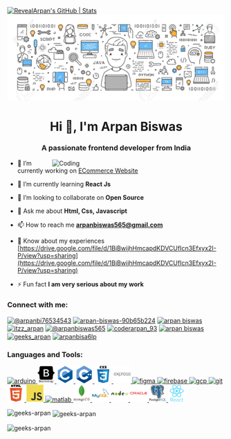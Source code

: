 [![RevealArpan's GitHub | Stats](https://stats.quine.sh/RevealArpan/github?theme=dark)](https://quine.sh?utm_source=widgets&utm_campaign=RevealArpan)
![logo](https://github.com/Geeks-Arpan/Geeks-Arpan/blob/main/102988806-vector-line-web-concept-for-programming-linear-web-banner-for-coding.jpg)
<h1 align="center">Hi 👋, I'm Arpan Biswas</h1>
<h3 align="center">A passionate frontend developer from India</h3>
<img align="right" alt="Coding" width="400" src="https://i.pinimg.com/564x/df/47/ee/df47ee3e5df1f4abcc0766585b493ba3.jpg">



- 🔭 I’m currently working on [ECommerce Website](https://github.com/Geeks-Arpan/E-Commerce_Website.github.io)

- 🌱 I’m currently learning **React Js**

- 👯 I’m looking to collaborate on **Open Source**

- 💬 Ask me about **Html, Css, Javascript**

- 📫 How to reach me **arpanbiswas565@gmail.com**

- 📄 Know about my experiences [https://drive.google.com/file/d/1BiBwijhHmcapdKDVCUfIcn3Efxyx2I-P/view?usp=sharing](https://drive.google.com/file/d/1BiBwijhHmcapdKDVCUfIcn3Efxyx2I-P/view?usp=sharing)

- ⚡ Fun fact **I am very serious about my work**

<h3 align="left">Connect with me:</h3>
<p align="left">
<a href="https://twitter.com/@arpanbi76534543" target="blank"><img align="center" src="https://raw.githubusercontent.com/rahuldkjain/github-profile-readme-generator/master/src/images/icons/Social/twitter.svg" alt="@arpanbi76534543" height="30" width="40" /></a>
<a href="https://linkedin.com/in/arpan-biswas-90b65b224" target="blank"><img align="center" src="https://raw.githubusercontent.com/rahuldkjain/github-profile-readme-generator/master/src/images/icons/Social/linked-in-alt.svg" alt="arpan-biswas-90b65b224" height="30" width="40" /></a>
<a href="https://fb.com/arpan biswas" target="blank"><img align="center" src="https://raw.githubusercontent.com/rahuldkjain/github-profile-readme-generator/master/src/images/icons/Social/facebook.svg" alt="arpan biswas" height="30" width="40" /></a>
<a href="https://instagram.com/itzz_arpan" target="blank"><img align="center" src="https://raw.githubusercontent.com/rahuldkjain/github-profile-readme-generator/master/src/images/icons/Social/instagram.svg" alt="itzz_arpan" height="30" width="40" /></a>
<a href="https://medium.com/@arpanbiswas565" target="blank"><img align="center" src="https://raw.githubusercontent.com/rahuldkjain/github-profile-readme-generator/master/src/images/icons/Social/medium.svg" alt="@arpanbiswas565" height="30" width="40" /></a>
<a href="https://www.codechef.com/users/coderarpan_93" target="blank"><img align="center" src="https://cdn.jsdelivr.net/npm/simple-icons@3.1.0/icons/codechef.svg" alt="coderarpan_93" height="30" width="40" /></a>
<a href="https://www.hackerrank.com/arpan biswas" target="blank"><img align="center" src="https://raw.githubusercontent.com/rahuldkjain/github-profile-readme-generator/master/src/images/icons/Social/hackerrank.svg" alt="arpan biswas" height="30" width="40" /></a>
<a href="https://www.leetcode.com/geeks_arpan" target="blank"><img align="center" src="https://raw.githubusercontent.com/rahuldkjain/github-profile-readme-generator/master/src/images/icons/Social/leet-code.svg" alt="geeks_arpan" height="30" width="40" /></a>
<a href="https://auth.geeksforgeeks.org/user/arpanbisa6lp" target="blank"><img align="center" src="https://raw.githubusercontent.com/rahuldkjain/github-profile-readme-generator/master/src/images/icons/Social/geeks-for-geeks.svg" alt="arpanbisa6lp" height="30" width="40" /></a>
</p>

<h3 align="left">Languages and Tools:</h3>
<p align="left"> <a href="https://www.arduino.cc/" target="_blank" rel="noreferrer"> <img src="https://cdn.worldvectorlogo.com/logos/arduino-1.svg" alt="arduino" width="40" height="40"/> </a> <a href="https://getbootstrap.com" target="_blank" rel="noreferrer"> <img src="https://raw.githubusercontent.com/devicons/devicon/master/icons/bootstrap/bootstrap-plain-wordmark.svg" alt="bootstrap" width="40" height="40"/> </a> <a href="https://www.cprogramming.com/" target="_blank" rel="noreferrer"> <img src="https://raw.githubusercontent.com/devicons/devicon/master/icons/c/c-original.svg" alt="c" width="40" height="40"/> </a> <a href="https://www.w3schools.com/cpp/" target="_blank" rel="noreferrer"> <img src="https://raw.githubusercontent.com/devicons/devicon/master/icons/cplusplus/cplusplus-original.svg" alt="cplusplus" width="40" height="40"/> </a> <a href="https://www.w3schools.com/css/" target="_blank" rel="noreferrer"> <img src="https://raw.githubusercontent.com/devicons/devicon/master/icons/css3/css3-original-wordmark.svg" alt="css3" width="40" height="40"/> </a> <a href="https://expressjs.com" target="_blank" rel="noreferrer"> <img src="https://raw.githubusercontent.com/devicons/devicon/master/icons/express/express-original-wordmark.svg" alt="express" width="40" height="40"/> </a> <a href="https://www.figma.com/" target="_blank" rel="noreferrer"> <img src="https://www.vectorlogo.zone/logos/figma/figma-icon.svg" alt="figma" width="40" height="40"/> </a> <a href="https://firebase.google.com/" target="_blank" rel="noreferrer"> <img src="https://www.vectorlogo.zone/logos/firebase/firebase-icon.svg" alt="firebase" width="40" height="40"/> </a> <a href="https://cloud.google.com" target="_blank" rel="noreferrer"> <img src="https://www.vectorlogo.zone/logos/google_cloud/google_cloud-icon.svg" alt="gcp" width="40" height="40"/> </a> <a href="https://git-scm.com/" target="_blank" rel="noreferrer"> <img src="https://www.vectorlogo.zone/logos/git-scm/git-scm-icon.svg" alt="git" width="40" height="40"/> </a> <a href="https://www.w3.org/html/" target="_blank" rel="noreferrer"> <img src="https://raw.githubusercontent.com/devicons/devicon/master/icons/html5/html5-original-wordmark.svg" alt="html5" width="40" height="40"/> </a> <a href="https://developer.mozilla.org/en-US/docs/Web/JavaScript" target="_blank" rel="noreferrer"> <img src="https://raw.githubusercontent.com/devicons/devicon/master/icons/javascript/javascript-original.svg" alt="javascript" width="40" height="40"/> </a> <a href="https://www.mathworks.com/" target="_blank" rel="noreferrer"> <img src="https://upload.wikimedia.org/wikipedia/commons/2/21/Matlab_Logo.png" alt="matlab" width="40" height="40"/> </a> <a href="https://www.mongodb.com/" target="_blank" rel="noreferrer"> <img src="https://raw.githubusercontent.com/devicons/devicon/master/icons/mongodb/mongodb-original-wordmark.svg" alt="mongodb" width="40" height="40"/> </a> <a href="https://www.mysql.com/" target="_blank" rel="noreferrer"> <img src="https://raw.githubusercontent.com/devicons/devicon/master/icons/mysql/mysql-original-wordmark.svg" alt="mysql" width="40" height="40"/> </a> <a href="https://nodejs.org" target="_blank" rel="noreferrer"> <img src="https://raw.githubusercontent.com/devicons/devicon/master/icons/nodejs/nodejs-original-wordmark.svg" alt="nodejs" width="40" height="40"/> </a> <a href="https://www.oracle.com/" target="_blank" rel="noreferrer"> <img src="https://raw.githubusercontent.com/devicons/devicon/master/icons/oracle/oracle-original.svg" alt="oracle" width="40" height="40"/> </a> <a href="https://www.postgresql.org" target="_blank" rel="noreferrer"> <img src="https://raw.githubusercontent.com/devicons/devicon/master/icons/postgresql/postgresql-original-wordmark.svg" alt="postgresql" width="40" height="40"/> </a> <a href="https://reactjs.org/" target="_blank" rel="noreferrer"> <img src="https://raw.githubusercontent.com/devicons/devicon/master/icons/react/react-original-wordmark.svg" alt="react" width="40" height="40"/> </a> </p>

<p><img align="left" src="https://github-readme-stats.vercel.app/api/top-langs?username=geeks-arpan&show_icons=true&locale=en&layout=compact" alt="geeks-arpan" /></p>

<p>&nbsp;<img align="center" src="https://github-readme-stats.vercel.app/api?username=geeks-arpan&show_icons=true&locale=en" alt="geeks-arpan" /></p>

<p><img align="center" src="https://github-readme-streak-stats.herokuapp.com/?user=geeks-arpan&" alt="geeks-arpan" /></p>
